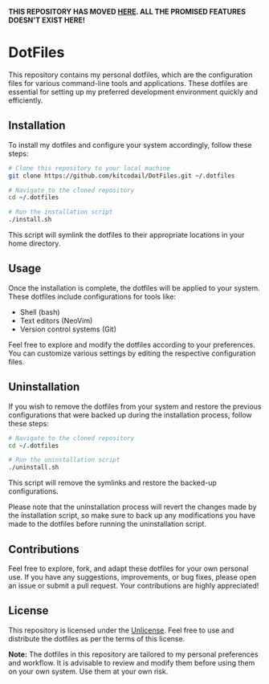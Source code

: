**THIS REPOSITORY HAS MOVED [HERE](https://github.com/HossainWorks/DotFiles). ALL THE PROMISED FEATURES DOESN'T EXIST HERE!**
# DotFiles

This repository contains my personal dotfiles, which are the configuration files for various command-line tools and applications. These dotfiles are essential for setting up my preferred development environment quickly and efficiently.

## Installation

To install my dotfiles and configure your system accordingly, follow these steps:
```bash
# Clone this repository to your local machine
git clone https://github.com/kitcodail/DotFiles.git ~/.dotfiles

# Navigate to the cloned repository
cd ~/.dotfiles

# Run the installation script
./install.sh
```
This script will symlink the dotfiles to their appropriate locations in your home directory.

## Usage

Once the installation is complete, the dotfiles will be applied to your system. These dotfiles include configurations for tools like:

-   Shell (bash)
-   Text editors (NeoVim)
-   Version control systems (Git)

Feel free to explore and modify the dotfiles according to your preferences. You can customize various settings by editing the respective configuration files.

## Uninstallation

If you wish to remove the dotfiles from your system and restore the previous configurations that were backed up during the installation process, follow these steps:
```bash
# Navigate to the cloned repository
cd ~/.dotfiles

# Run the uninstallation script
./uninstall.sh
```
This script will remove the symlinks and restore the backed-up configurations.

Please note that the uninstallation process will revert the changes made by the installation script, so make sure to back up any modifications you have made to the dotfiles before running the uninstallation script.

## Contributions

Feel free to explore, fork, and adapt these dotfiles for your own personal use. If you have any suggestions, improvements, or bug fixes, please open an issue or submit a pull request. Your contributions are highly appreciated!

## License

This repository is licensed under the [Unlicense](https://chat.openai.com/UNLICENSE). Feel free to use and distribute the dotfiles as per the terms of this license.

**Note:** The dotfiles in this repository are tailored to my personal preferences and workflow. It is advisable to review and modify them before using them on your own system. Use them at your own risk.
